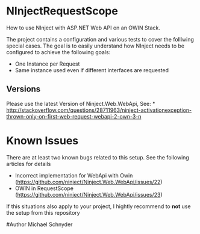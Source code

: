 # NInjectRequestScope
How to use NInject with ASP.NET Web API on an OWIN Stack. 

The project contains a configuration and various tests to cover the folllwing special cases. The goal is to easily understand how NInject needs to be configured to achieve the following goals:

* One Instance per Request
* Same instance used even if different interfaces are requested

## Versions
Please use the latest Version of Ninject.Web.WebApi, See: * http://stackoverflow.com/questions/28711963/ninject-activationexception-thrown-only-on-first-web-request-webapi-2-own-3-n


# Known Issues
There are at least two known bugs related to this setup. See the following articles for details
* Incorrect implementation for WebApi with Owin (https://github.com/ninject/Ninject.Web.WebApi/issues/22)
* OWIN in RequestScope (https://github.com/ninject/Ninject.Web.WebApi/issues/23)

If this situations also apply to your project, I hightly recommend to **not** use the setup from this repository


#Author
Michael Schnyder
